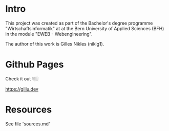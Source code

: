 # Intro

This project was created as part of the Bachelor's degree programme "Wirtschaftsinformatik" at at the Bern University of Applied Sciences (BFH) in the module "EWEB - Webengineering".

The author of this work is Gilles Nikles (niklg1).

# Github Pages

Check it out 👇🏼

https://gillu.dev

# Resources

See file 'sources.md'
